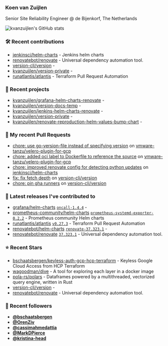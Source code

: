 ### Koen van Zuijlen

Senior Site Reliability Engineer @ de Bijenkorf, The Netherlands

![kvanzuijlen's GitHub stats](https://github-readme-stats.vercel.app/api?username=kvanzuijlen&show=reviews,discussions_started,discussions_answered,prs_merged,prs_merged_percentage&show_icons=true&theme=dark&cache_seconds=86400)

### 🛠️ Recent contributions

- [jenkinsci/helm-charts](https://github.com/jenkinsci/helm-charts) - Jenkins helm charts
- [renovatebot/renovate](https://github.com/renovatebot/renovate) - Universal dependency automation tool.
- [version-cli/version](https://github.com/version-cli/version) - 
- [kvanzuijlen/version-private](https://github.com/kvanzuijlen/version-private) - 
- [runatlantis/atlantis](https://github.com/runatlantis/atlantis) - Terraform Pull Request Automation

### 🌱 Recent projects

- [kvanzuijlen/grafana-helm-charts-renovate](https://github.com/kvanzuijlen/grafana-helm-charts-renovate) - 
- [kvanzuijlen/version-docs-temp](https://github.com/kvanzuijlen/version-docs-temp) - 
- [kvanzuijlen/jenkins-helm-charts-renovate](https://github.com/kvanzuijlen/jenkins-helm-charts-renovate) - 
- [kvanzuijlen/version-private](https://github.com/kvanzuijlen/version-private) - 
- [kvanzuijlen/renovate-reproduction-helm-values-bump-chart](https://github.com/kvanzuijlen/renovate-reproduction-helm-values-bump-chart) - 

### 🚧 My recent Pull Requests

- [chore: use go-version-file instead of specifying version](https://github.com/vmware-tanzu/velero-plugin-for-gcp/pull/181) on [vmware-tanzu/velero-plugin-for-gcp](https://github.com/vmware-tanzu/velero-plugin-for-gcp)
- [chore: added oci label to Dockerfile to reference the source](https://github.com/vmware-tanzu/velero-plugin-for-gcp/pull/179) on [vmware-tanzu/velero-plugin-for-gcp](https://github.com/vmware-tanzu/velero-plugin-for-gcp)
- [chore: improved renovate config for detecting python updates](https://github.com/jenkinsci/helm-charts/pull/1068) on [jenkinsci/helm-charts](https://github.com/jenkinsci/helm-charts)
- [fix: fix fetch depth](https://github.com/version-cli/version/pull/65) on [version-cli/version](https://github.com/version-cli/version)
- [chore: pin gha runners](https://github.com/version-cli/version/pull/64) on [version-cli/version](https://github.com/version-cli/version)

### 🚀 Latest releases I've contributed to

- [grafana/helm-charts](https://github.com/grafana/helm-charts) [`oncall-1.4.4`](https://github.com/grafana/helm-charts/releases/tag/oncall-1.4.4) - 
- [prometheus-community/helm-charts](https://github.com/prometheus-community/helm-charts) [`prometheus-systemd-exporter-0.2.2`](https://github.com/prometheus-community/helm-charts/releases/tag/prometheus-systemd-exporter-0.2.2) - Prometheus community Helm charts
- [runatlantis/atlantis](https://github.com/runatlantis/atlantis) [`v0.27.3`](https://github.com/runatlantis/atlantis/releases/tag/v0.27.3) - Terraform Pull Request Automation
- [renovatebot/helm-charts](https://github.com/renovatebot/helm-charts) [`renovate-37.323.1`](https://github.com/renovatebot/helm-charts/releases/tag/renovate-37.323.1) - 
- [renovatebot/renovate](https://github.com/renovatebot/renovate) [`37.323.1`](https://github.com/renovatebot/renovate/releases/tag/37.323.1) - Universal dependency automation tool.

### ⭐ Recent Stars

- [bschaatsbergen/keyless-auth-gcp-hcp-terraform](https://github.com/bschaatsbergen/keyless-auth-gcp-hcp-terraform) - Keyless Google Cloud Access from HCP Terraform
- [wagoodman/dive](https://github.com/wagoodman/dive) - A tool for exploring each layer in a docker image
- [pola-rs/polars](https://github.com/pola-rs/polars) - Dataframes powered by a multithreaded, vectorized query engine, written in Rust
- [version-cli/version](https://github.com/version-cli/version) - 
- [renovatebot/renovate](https://github.com/renovatebot/renovate) - Universal dependency automation tool.

### 👀 Recent followers

- [**@bschaatsbergen**](https://github.com/bschaatsbergen)
- [**@OrenZiv**](https://github.com/OrenZiv)
- [**@cassimahmedattia**](https://github.com/cassimahmedattia)
- [**@MarkDPierce**](https://github.com/MarkDPierce)
- [**@kristina-head**](https://github.com/kristina-head)
